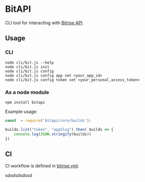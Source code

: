 # BitAPI

CLI tool for interacting with [Bitrise  API](https://api-docs.bitrise.io/#/build-artifact/artifact-show).

## Usage

### CLI
```
node cli/bit.js --help
node cli/bit.js init
node cli/bit.js config 
node cli/bit.js config app set <your_app_id>
node cli/bit.js config token set <your_personal_access_token>
```



### As a node module

`npm install bitapi`

Example usage:

```javascript
const  = require('bitapi/core/builds');

builds.list("token", "appSlug").then( builds => {
    console.log(JSON.stringify(builds))
})
```

## CI

CI workflow is defined in [bitrise.yml](./bitrise.yml).


sdsdsdsdssd
